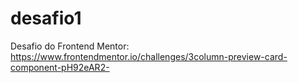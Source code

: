 # desafio1
Desafio do Frontend Mentor: https://www.frontendmentor.io/challenges/3column-preview-card-component-pH92eAR2-
